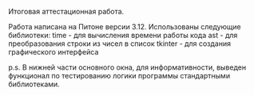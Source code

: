 Итоговая аттестационная работа.

Работа написана на Питоне версии 3.12.
Использованы следующие библиотеки:
time - для вычисления времени работы кода
ast - для преобразования строки из чисел в список
tkinter - для создания графического интерфейса


p.s. В нижней части основного окна, для информативности, выведен функционал по тестированию логики программы стандартными библиотеками.

